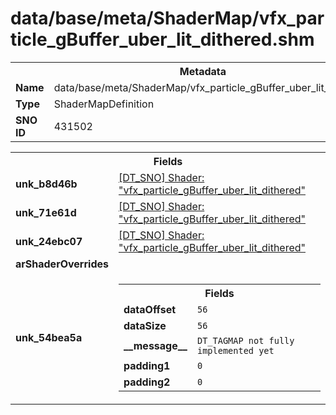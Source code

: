 <h1>data/base/meta/ShaderMap/vfx_particle_gBuffer_uber_lit_dithered.shm</h1><table><tr><th colspan="100%">Metadata</th></tr><tr><td><b>Name</b></td><td>data/base/meta/ShaderMap/vfx_particle_gBuffer_uber_lit_dithered.shm</td></tr><tr><td><b>Type</b></td><td>ShaderMapDefinition</td></tr><tr><td><b>SNO ID</b></td><td>431502</td></tr></table>

<table><tr><th colspan="100%">Fields</th></tr><tr><td><b>unk_b8d46b</b></td><td><a href="..\Shader\vfx_particle_gBuffer_uber_lit_dithered.shd">[DT_SNO] Shader: "vfx_particle_gBuffer_uber_lit_dithered"</a></td></tr><tr><td><b>unk_71e61d</b></td><td><a href="..\Shader\vfx_particle_gBuffer_uber_lit_dithered.shd">[DT_SNO] Shader: "vfx_particle_gBuffer_uber_lit_dithered"</a></td></tr><tr><td><b>unk_24ebc07</b></td><td><a href="..\Shader\vfx_particle_gBuffer_uber_lit_dithered.shd">[DT_SNO] Shader: "vfx_particle_gBuffer_uber_lit_dithered"</a></td></tr><tr><td><b>arShaderOverrides</b></td><td></td></tr><tr><td><b>unk_54bea5a</b></td><td><table><tr><th colspan="100%">Fields</th></tr><tr><td><b>dataOffset</b></td><td><code>56</code></td></tr><tr><td><b>dataSize</b></td><td><code>56</code></td></tr><tr><td><b>__message__</b></td><td><code>DT_TAGMAP not fully implemented yet</code></td></tr><tr><td><b>padding1</b></td><td><code>0</code></td></tr><tr><td><b>padding2</b></td><td><code>0</code></td></tr></table>

</td></tr></table>

